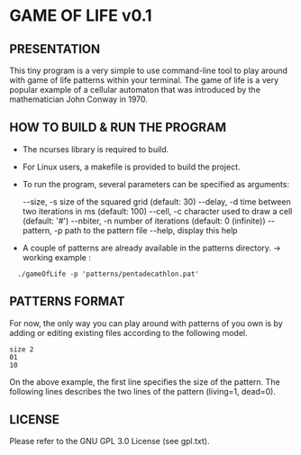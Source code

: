 # GAME OF LIFE v0.1

## PRESENTATION

This tiny program is a very simple to use command-line tool to play around with
game of life patterns within your terminal. The game of life is a very popular
example of a cellular automaton that was introduced by the mathematician John
Conway in 1970.

## HOW TO BUILD & RUN THE PROGRAM

* The ncurses library is required to build.

* For Linux users, a makefile is provided to build the project.

* To run the program, several parameters can be specified as arguments:

   --size,    -s size of the squared grid (default: 30)
   --delay,   -d time between two iterations in ms (default: 100)
   --cell,    -c character used to draw a cell (default: '#')
   --nbiter,  -n number of iterations (default: 0 (infinite))
   --pattern, -p path to the pattern file
   --help,       display this help

* A couple of patterns are already available in the patterns directory.
  -> working example :
```
  ./gameOfLife -p 'patterns/pentadecathlon.pat'
```

## PATTERNS FORMAT

For now, the only way you can play around with patterns of you own is by adding
or editing existing files according to the following model.

```
size 2
01
10
```

On the above example, the first line specifies the size of the pattern. The
following lines describes the two lines of the pattern (living=1, dead=0).

## LICENSE

Please refer to the GNU GPL 3.0 License (see gpl.txt).

